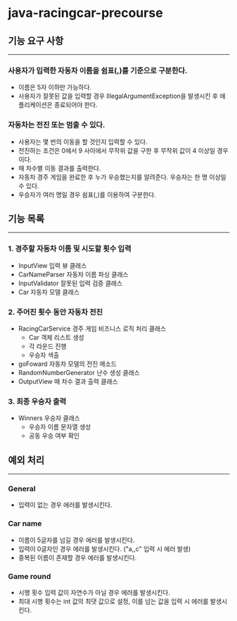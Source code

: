 # java-racingcar-precourse

## 기능 요구 사항

---

### 사용자가 입력한 자동차 이름을 쉼표(,)를 기준으로 구분한다.
- 이름은 5자 이하만 가능하다.
- 사용자가 잘못된 값을 입력할 경우 IllegalArgumentException을 발생시킨 후 애플리케이션은 종료되어야 한다.

### 자동차는 전진 또는 멈출 수 있다.
- 사용자는 몇 번의 이동을 할 것인지 입력할 수 있다.
- 전진하는 조건은 0에서 9 사이에서 무작위 값을 구한 후 무작위 값이 4 이상일 경우이다.
- 매 차수별 이동 결과를 출력한다.
- 자동차 경주 게임을 완료한 후 누가 우승했는지를 알려준다. 우승자는 한 명 이상일 수 있다.
- 우승자가 여러 명일 경우 쉼표(,)를 이용하여 구분한다.


## 기능 목록

---

### 1. 경주할 자동차 이름 및 시도할 횟수 입력
- InputView 입력 뷰 클래스
- CarNameParser 자동차 이름 파싱 클래스
- InputValidator 잘못된 입력 검증 클래스
- Car 자동차 모델 클래스

### 2. 주어진 횟수 동안 자동차 전진
- RacingCarService 경주 게임 비즈니스 로직 처리 클래스
  - Car 객체 리스트 생성
  - 각 라운드 진행
  - 우승자 색출
- goFoward 자동차 모델의 전진 메소드
- RandomNumberGenerator 난수 생성 클래스
- OutputView 매 차수 결과 출력 클래스

### 3. 최종 우승자 출력
- Winners 우승자 클래스
  - 우승자 이름 문자열 생성
  - 공동 우승 여부 확인
  

## 예외 처리

---

### General
- 입력이 없는 경우 에러를 발생시킨다.

### Car name
- 이름이 5글자를 넘길 경우 에러를 발생시킨다.
- 입력이 0글자인 경우 에러를 발생시킨다. ("a,,c" 입력 시 에러 발생)
- 중복된 이름이 존재할 경우 에러를 발생시킨다.

### Game round
- 시행 횟수 입력 값이 자연수가 아닐 경우 에러를 발생시킨다.
- 최대 시행 횟수는 int 값의 최댓 값으로 설정, 이를 넘는 값을 입력 시 에러를 발생시킨다.

